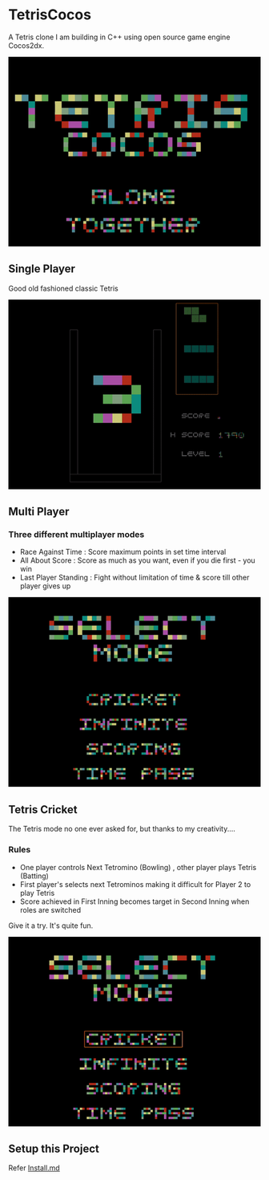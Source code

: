 # TetrisCocos
A Tetris clone I am building in C++ using open source game engine Cocos2dx.

![TetrisCocos screenshot](Screenshots/main_menu_gif.gif)

Single Player
---------------
Good old fashioned classic Tetris

![TetrisCocos screenshot](Screenshots/single_player.gif)

Multi Player
---------------
### Three different multiplayer modes
- Race Against Time : Score maximum points in set time interval
- All About Score : Score as much as you want, even if you die first - you win
- Last Player Standing : Fight without limitation of time & score till other player gives up

![TetrisCocos screenshot](Screenshots/local_multi.gif)

Tetris Cricket
---------------
The Tetris mode no one ever asked for, but thanks to my creativity....
### Rules
- One player controls Next Tetromino (Bowling) , other player plays Tetris (Batting)
- First player's selects next Tetrominos making it difficult for Player 2 to play Tetris
- Score achieved in First Inning becomes target in Second Inning when roles are switched

Give it a try. It's quite fun.

![TetrisCocos screenshot](Screenshots/cricket.gif)

Setup this Project
--------------------
Refer [Install.md](Install.md)
